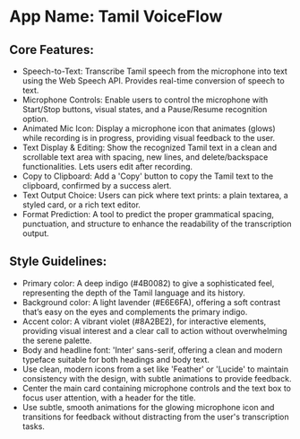 # **App Name**: Tamil VoiceFlow

## Core Features:

- Speech-to-Text: Transcribe Tamil speech from the microphone into text using the Web Speech API. Provides real-time conversion of speech to text.
- Microphone Controls: Enable users to control the microphone with Start/Stop buttons, visual states, and a Pause/Resume recognition option.
- Animated Mic Icon: Display a microphone icon that animates (glows) while recording is in progress, providing visual feedback to the user.
- Text Display & Editing: Show the recognized Tamil text in a clean and scrollable text area with spacing, new lines, and delete/backspace functionalities. Lets users edit after recording.
- Copy to Clipboard: Add a 'Copy' button to copy the Tamil text to the clipboard, confirmed by a success alert.
- Text Output Choice: Users can pick where text prints: a plain textarea, a styled card, or a rich text editor.
- Format Prediction: A tool to predict the proper grammatical spacing, punctuation, and structure to enhance the readability of the transcription output.

## Style Guidelines:

- Primary color: A deep indigo (#4B0082) to give a sophisticated feel, representing the depth of the Tamil language and its history.
- Background color: A light lavender (#E6E6FA), offering a soft contrast that’s easy on the eyes and complements the primary indigo.
- Accent color: A vibrant violet (#8A2BE2), for interactive elements, providing visual interest and a clear call to action without overwhelming the serene palette.
- Body and headline font: 'Inter' sans-serif, offering a clean and modern typeface suitable for both headings and body text. 
- Use clean, modern icons from a set like 'Feather' or 'Lucide' to maintain consistency with the design, with subtle animations to provide feedback.
- Center the main card containing microphone controls and the text box to focus user attention, with a header for the title.
- Use subtle, smooth animations for the glowing microphone icon and transitions for feedback without distracting from the user's transcription tasks.